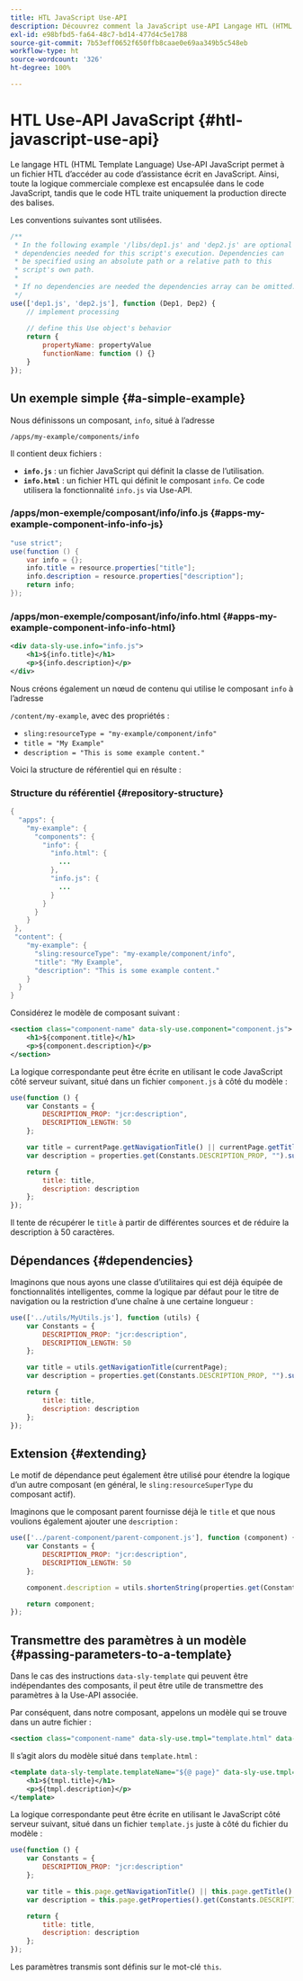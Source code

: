 ```yaml
---
title: HTL JavaScript Use-API
description: Découvrez comment la JavaScript use-API Langage HTL (HTML Template Language) permet à un fichier HTL d’accéder au code d’assistance écrit en JavaScript.
exl-id: e98bfbd5-fa64-48c7-bd14-477d4c5e1788
source-git-commit: 7b53eff0652f650ffb8caae0e69aa349b5c548eb
workflow-type: ht
source-wordcount: '326'
ht-degree: 100%

---
```


# HTL Use-API JavaScript {#htl-javascript-use-api}

Le langage HTL (HTML Template Language) Use-API JavaScript permet à un fichier HTL d’accéder au code d’assistance écrit en JavaScript. Ainsi, toute la logique commerciale complexe est encapsulée dans le code JavaScript, tandis que le code HTL traite uniquement la production directe des balises.

Les conventions suivantes sont utilisées.

```javascript
/**
 * In the following example '/libs/dep1.js' and 'dep2.js' are optional
 * dependencies needed for this script's execution. Dependencies can
 * be specified using an absolute path or a relative path to this
 * script's own path.
 *
 * If no dependencies are needed the dependencies array can be omitted.
 */
use(['dep1.js', 'dep2.js'], function (Dep1, Dep2) {
    // implement processing
  
    // define this Use object's behavior
    return {
        propertyName: propertyValue
        functionName: function () {}
    }
});
```

## Un exemple simple {#a-simple-example}

Nous définissons un composant, `info`, situé à l’adresse

`/apps/my-example/components/info`

Il contient deux fichiers :

* **`info.js`** : un fichier JavaScript qui définit la classe de l’utilisation.
* **`info.html`** : un fichier HTL qui définit le composant `info`. Ce code utilisera la fonctionnalité `info.js` via Use-API.

### /apps/mon-exemple/composant/info/info.js {#apps-my-example-component-info-info-js}

```java
"use strict";
use(function () {
    var info = {};
    info.title = resource.properties["title"];
    info.description = resource.properties["description"];
    return info;
});
```

### /apps/mon-exemple/composant/info/info.html {#apps-my-example-component-info-info-html}

```xml
<div data-sly-use.info="info.js">
    <h1>${info.title}</h1>
    <p>${info.description}</p>
</div>
```

Nous créons également un nœud de contenu qui utilise le composant `info` à l’adresse

`/content/my-example`, avec des propriétés :

* `sling:resourceType = "my-example/component/info"`
* `title = "My Example"`
* `description = "This is some example content."`

Voici la structure de référentiel qui en résulte :

### Structure du référentiel   {#repository-structure}

```java
{
  "apps": {
    "my-example": {
      "components": {
        "info": {
          "info.html": {
            ...
          },
          "info.js": {
            ...
          }
        }
      }
    }
 },
 "content": {
    "my-example": {
      "sling:resourceType": "my-example/component/info",
      "title": "My Example",
      "description": "This is some example content."
    }
  }
}
```

Considérez le modèle de composant suivant :

```xml
<section class="component-name" data-sly-use.component="component.js">
    <h1>${component.title}</h1>
    <p>${component.description}</p>
</section>
```

La logique correspondante peut être écrite en utilisant le code JavaScript côté serveur suivant, situé dans un fichier `component.js` à côté du modèle :

```javascript
use(function () {
    var Constants = {
        DESCRIPTION_PROP: "jcr:description",
        DESCRIPTION_LENGTH: 50
    };

    var title = currentPage.getNavigationTitle() || currentPage.getTitle() || currentPage.getName();
    var description = properties.get(Constants.DESCRIPTION_PROP, "").substr(0, Constants.DESCRIPTION_LENGTH);

    return {
        title: title,
        description: description
    };
});
```

Il tente de récupérer le `title` à partir de différentes sources et de réduire la description à 50 caractères.

## Dépendances {#dependencies}

Imaginons que nous ayons une classe d’utilitaires qui est déjà équipée de fonctionnalités intelligentes, comme la logique par défaut pour le titre de navigation ou la restriction d’une chaîne à une certaine longueur :

```javascript
use(['../utils/MyUtils.js'], function (utils) {
    var Constants = {
        DESCRIPTION_PROP: "jcr:description",
        DESCRIPTION_LENGTH: 50
    };

    var title = utils.getNavigationTitle(currentPage);
    var description = properties.get(Constants.DESCRIPTION_PROP, "").substr(0, Constants.DESCRIPTION_LENGTH);

    return {
        title: title,
        description: description
    };
});
```

## Extension   {#extending}

Le motif de dépendance peut également être utilisé pour étendre la logique d’un autre composant (en général, le `sling:resourceSuperType` du composant actif).

Imaginons que le composant parent fournisse déjà le `title` et que nous voulions également ajouter une `description` :

```javascript
use(['../parent-component/parent-component.js'], function (component) {
    var Constants = {
        DESCRIPTION_PROP: "jcr:description",
        DESCRIPTION_LENGTH: 50
    };

    component.description = utils.shortenString(properties.get(Constants.DESCRIPTION_PROP, ""), Constants.DESCRIPTION_LENGTH);

    return component;
});
```

## Transmettre des paramètres à un modèle {#passing-parameters-to-a-template}

Dans le cas des instructions `data-sly-template` qui peuvent être indépendantes des composants, il peut être utile de transmettre des paramètres à la Use-API associée.

Par conséquent, dans notre composant, appelons un modèle qui se trouve dans un autre fichier :

```xml
<section class="component-name" data-sly-use.tmpl="template.html" data-sly-call="${tmpl.templateName @ page=currentPage}"></section>
```

Il s’agit alors du modèle situé dans `template.html` :

```xml
<template data-sly-template.templateName="${@ page}" data-sly-use.tmpl="${'template.js' @ page=page, descriptionLength=50}">
    <h1>${tmpl.title}</h1>
    <p>${tmpl.description}</p>
</template>
```

La logique correspondante peut être écrite en utilisant le JavaScript côté serveur suivant, situé dans un fichier `template.js` juste à côté du fichier du modèle :

```javascript
use(function () {
    var Constants = {
        DESCRIPTION_PROP: "jcr:description"
    };

    var title = this.page.getNavigationTitle() || this.page.getTitle() || this.page.getName();
    var description = this.page.getProperties().get(Constants.DESCRIPTION_PROP, "").substr(0, this.descriptionLength);

    return {
        title: title,
        description: description
    };
});
```

Les paramètres transmis sont définis sur le mot-clé `this`.
